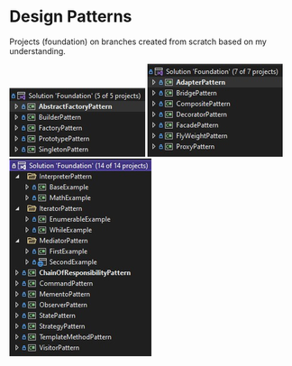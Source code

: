 # Design Patterns

Projects (foundation) on branches created from scratch based on my understanding.

![Creational](https://raw.githubusercontent.com/p4ndev/design-patterns/main/creational.jpg)
![Structural](https://raw.githubusercontent.com/p4ndev/design-patterns/main/structural.jpg)
![Behavioral](https://raw.githubusercontent.com/p4ndev/design-patterns/main/behavioral.jpg)
